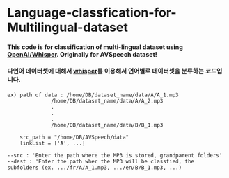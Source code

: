 # Language-classfication-for-Multilingual-dataset
#### This code is for classification of multi-lingual dataset using [OpenAI/Whisper](https://github.com/openai/whisper?tab=readme-ov-file). Originally for AVSpeech dataset!
#### 다언어 데이터셋에 대해서 [whisper](https://github.com/openai/whisper?tab=readme-ov-file)를 이용해서 언어별로 데이터셋을 분류하는 코드입니다.

```
ex) path of data : /home/DB/dataset_name/data/A/A_1.mp3
              /home/DB/dataset_name/data/A/A_2.mp3
              .
              .
              .
              /home/DB/dataset_name/data/B/B_1.mp3
              
    src_path = "/home/DB/AVSpeech/data"
    linkList = ['A', ...]
```

```
--src : 'Enter the path where the MP3 is stored, grandparent folders'
--dest : 'Enter the path wher the MP3 will be classfied, the subfolders (ex. .../fr/A/A_1.mp3, .../en/B/B_1.mp3, ...)
```
